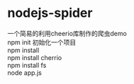 # nodejs-spider
一个简易的利用cheerio库制作的爬虫demo<br>
npm init 初始化一个项目<br>
npm install<br>
npm install cherrio<br>
npm install fs<br>
node app.js<br>
